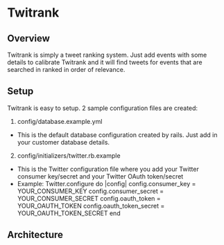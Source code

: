 Twitrank
========

Overview
--------
Twitrank is simply a tweet ranking system. Just add events with some details to calibrate Twitrank and it will find tweets for events that
are searched in ranked in order of relevance.

Setup
-----
Twitrank is easy to setup. 2 sample configuration files are created:

1. config/database.example.yml
  * This is the default database configuration created by rails. Just add in your customer database details.
2. config/initializers/twitter.rb.example
  * This is the Twitter configuration file where you add your Twitter consumer key/secret and your Twitter OAuth token/secret
  * Example:
	Twitter.configure do |config|
	  config.consumer_key = YOUR_CONSUMER_KEY
	  config.consumer_secret = YOUR_CONSUMER_SECRET
	  config.oauth_token = YOUR_OAUTH_TOKEN
	  config.oauth_token_secret = YOUR_OAUTH_TOKEN_SECRET
	end	




Architecture
------------ 